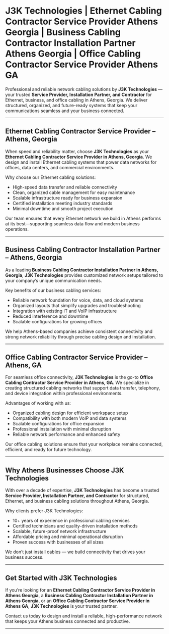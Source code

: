 # J3K Technologies | Ethernet Cabling Contractor Service Provider Athens Georgia | Business Cabling Contractor Installation Partner Athens Georgia | Office Cabling Contractor Service Provider Athens GA  

Professional and reliable network cabling solutions by **J3K Technologies** — your trusted **Service Provider, Installation Partner, and Contractor** for Ethernet, business, and office cabling in Athens, Georgia. We deliver structured, organized, and future-ready systems that keep your communications seamless and your business connected.

---

## Ethernet Cabling Contractor Service Provider – Athens, Georgia  
When speed and reliability matter, choose **J3K Technologies** as your **Ethernet Cabling Contractor Service Provider in Athens, Georgia**. We design and install Ethernet cabling systems that power data networks for offices, data centers, and commercial environments.

Why choose our Ethernet cabling solutions:  
- High-speed data transfer and reliable connectivity  
- Clean, organized cable management for easy maintenance  
- Scalable infrastructure ready for business expansion  
- Certified installation meeting industry standards  
- Minimal downtime and smooth project execution  

Our team ensures that every Ethernet network we build in Athens performs at its best—supporting seamless data flow and modern business operations.

---

## Business Cabling Contractor Installation Partner – Athens, Georgia  
As a leading **Business Cabling Contractor Installation Partner in Athens, Georgia**, **J3K Technologies** provides customized network setups tailored to your company’s unique communication needs.  

Key benefits of our business cabling services:  
- Reliable network foundation for voice, data, and cloud systems  
- Organized layouts that simplify upgrades and troubleshooting  
- Integration with existing IT and VoIP infrastructure  
- Reduced interference and downtime  
- Scalable configurations for growing offices  

We help Athens-based companies achieve consistent connectivity and strong network reliability through precise cabling design and installation.

---

## Office Cabling Contractor Service Provider – Athens, GA  
For seamless office connectivity, **J3K Technologies** is the go-to **Office Cabling Contractor Service Provider in Athens, GA**. We specialize in creating structured cabling networks that support data transfer, telephony, and device integration within professional environments.  

Advantages of working with us:  
- Organized cabling design for efficient workspace setup  
- Compatibility with both modern VoIP and data systems  
- Scalable configurations for office expansion  
- Professional installation with minimal disruption  
- Reliable network performance and enhanced safety  

Our office cabling solutions ensure that your workplace remains connected, efficient, and ready for future technology.

---

## Why Athens Businesses Choose J3K Technologies  
With over a decade of expertise, **J3K Technologies** has become a trusted **Service Provider, Installation Partner, and Contractor** for structured, Ethernet, and business cabling solutions throughout Athens, Georgia.  

Why clients prefer J3K Technologies:  
- 10+ years of experience in professional cabling services  
- Certified technicians and quality-driven installation methods  
- Scalable, future-proof network infrastructure  
- Affordable pricing and minimal operational disruption  
- Proven success with businesses of all sizes  

We don’t just install cables — we build connectivity that drives your business success.

---

## Get Started with J3K Technologies  
If you’re looking for an **Ethernet Cabling Contractor Service Provider in Athens Georgia**, a **Business Cabling Contractor Installation Partner in Athens Georgia**, or an **Office Cabling Contractor Service Provider in Athens GA**, **J3K Technologies** is your trusted partner.  

Contact us today to design and install a reliable, high-performance network that keeps your Athens business connected and productive.

---
